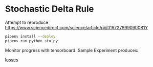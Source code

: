 Stochastic Delta Rule
=====

Attempt to reproduce <https://www.sciencedirect.com/science/article/pii/016727899090081Y>

```bash
pipenv install --deploy
pipenv run python sto.py
```

Monitor progress with tensorboard. Sample Experiment produces:

[losses](losses.png)
